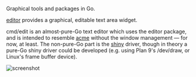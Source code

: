 Graphical tools and packages in Go.

[editor](http://godoc.org/sigint.ca/graphics/editor) provides a
graphical, editable text area widget.

cmd/edit is an almost-pure-Go text editor which uses the editor
package, and is intended to resemble
[acme](http://9p.io/magic/man2html/1/acme) without the window
management — for now, at least. The non-pure-Go part is the
[shiny](https://godoc.org/golang.org/x/exp/shiny) driver, though
in theory a pure-Go shiny driver could be developed (e.g. using
Plan 9's /dev/draw, or Linux's frame buffer device).

![screenshot](https://cloud.githubusercontent.com/assets/449232/21435883/36c7057c-c839-11e6-8d86-b85452fa85f0.png)
